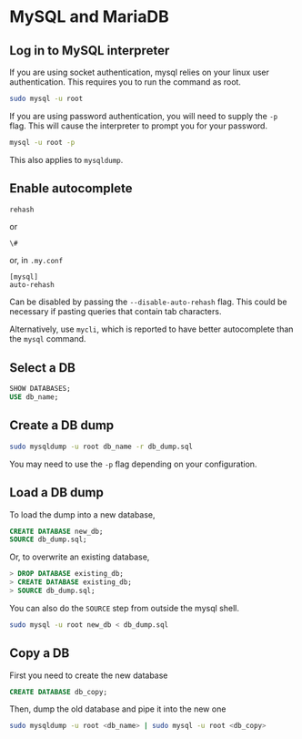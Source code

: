 # MySQL and MariaDB

## Log in to MySQL interpreter
If you are using socket authentication, mysql relies on your linux user authentication. This
requires you to run the command as root.
```sh
sudo mysql -u root
```
If you are using password authentication, you will need to supply the `-p` flag. This will cause
the interpreter to prompt you for your password.
```sh
mysql -u root -p
```

This also applies to `mysqldump`.

## Enable autocomplete
```sql
rehash
```
or
```
\#
```
or, in `.my.conf`
```
[mysql]
auto-rehash
```
Can be disabled by passing the `--disable-auto-rehash` flag. This could be necessary if pasting
queries that contain tab characters.

Alternatively, use `mycli`, which is reported to have better autocomplete than the `mysql` command.

## Select a DB
```sql
SHOW DATABASES;
USE db_name;
```

## Create a DB dump
```sh
sudo mysqldump -u root db_name -r db_dump.sql
```
You may need to use the `-p` flag depending on your configuration.

## Load a DB dump
To load the dump into a new database,
```sql
CREATE DATABASE new_db;
SOURCE db_dump.sql;
```
Or, to overwrite an existing database,
```sql
> DROP DATABASE existing_db;
> CREATE DATABASE existing_db;
> SOURCE db_dump.sql;
```
You can also do the `SOURCE` step from outside the mysql shell.
```sh
sudo mysql -u root new_db < db_dump.sql
```

## Copy a DB
First you need to create the new database
```sql
CREATE DATABASE db_copy;
```
Then, dump the old database and pipe it into the new one
```sh
sudo mysqldump -u root <db_name> | sudo mysql -u root <db_copy>
```
